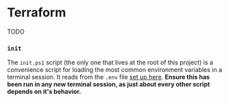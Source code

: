 # Terraform

TODO


### `init`

The `init.ps1` script (the only one that lives at the root of this project) is a convenience script for loading the most common environment variables in a terminal session.  It reads from the `.env` file [set up here](/#initial-setup).  **Ensure this has been run in any new terminal session, as just about every other script depends on it's behavior.**
